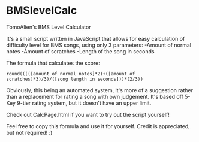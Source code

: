 # BMSlevelCalc
TomoAlien's BMS Level Calculator

It's a small script written in JavaScript that allows for easy calculation of difficulty level for BMS songs, using only 3 parameters:
-Amount of normal notes
-Amount of scratches
-Length of the song in seconds

The formula that calculates the score:

```round(((([amount of normal notes]*2)+([amount of scratches]*3)/3)/([song length in seconds]))*(2/3))```

Obviously, this being an automated system, it's more of a suggestion rather than a replacement for rating a song with own judgement.
It's based off 5-Key 9-tier rating system, but it doesn't have an upper limit.

Check out CalcPage.html if you want to try out the script yourself!

Feel free to copy this formula and use it for yourself. Credit is appreciated, but not required! :)
